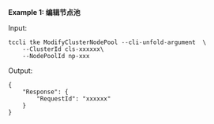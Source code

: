 **Example 1: 编辑节点池**



Input: 

```
tccli tke ModifyClusterNodePool --cli-unfold-argument  \
    --ClusterId cls-xxxxxx\
    --NodePoolId np-xxx
```

Output: 
```
{
    "Response": {
        "RequestId": "xxxxxx"
    }
}
```

